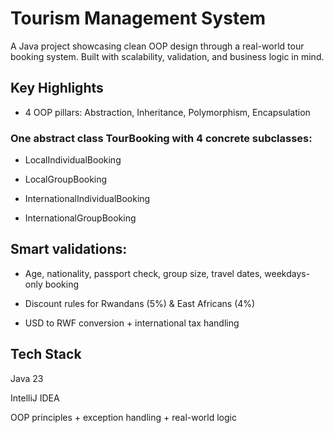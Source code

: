 # Tourism Management System
A Java project showcasing clean OOP design through a real-world tour booking system. Built with scalability, validation, and business logic in mind.

## Key Highlights
- 4 OOP pillars: Abstraction, Inheritance, Polymorphism, Encapsulation

### One abstract class TourBooking with 4 concrete subclasses:

- LocalIndividualBooking

- LocalGroupBooking

- InternationalIndividualBooking

- InternationalGroupBooking

## Smart validations:

- Age, nationality, passport check, group size, travel dates, weekdays-only booking

- Discount rules for Rwandans (5%) & East Africans (4%)

- USD to RWF conversion + international tax handling

## Tech Stack
Java 23

IntelliJ IDEA

OOP principles + exception handling + real-world logic




